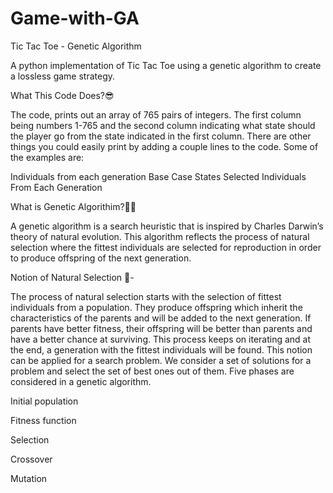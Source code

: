 # Game-with-GA

Tic Tac Toe - Genetic Algorithm 

A python implementation of Tic Tac Toe using a genetic algorithm to create a lossless game strategy.

What This Code Does?😎

The code, prints out an array of 765 pairs of integers. The first column being numbers 1-765 and the second column indicating what state should the player go from the state indicated in the first column. There are other things you could easily print by adding a couple lines to the code. Some of the examples are:

Individuals from each generation
Base Case States
Selected Individuals From Each Generation

What is Genetic Algorithim?🤔🤔

A genetic algorithm is a search heuristic that is inspired by Charles Darwin’s theory of natural evolution. This algorithm reflects the process of natural selection where the fittest individuals are selected for reproduction in order to produce offspring of the next generation.

Notion of Natural Selection 🙌-

The process of natural selection starts with the selection of fittest individuals from a population. They produce offspring which inherit the characteristics of the parents and will be added to the next generation. If parents have better fitness, their offspring will be better than parents and have a better chance at surviving. This process keeps on iterating and at the end, a generation with the fittest individuals will be found.
This notion can be applied for a search problem. We consider a set of solutions for a problem and select the set of best ones out of them.
Five phases are considered in a genetic algorithm.

Initial population

Fitness function

Selection

Crossover

Mutation
